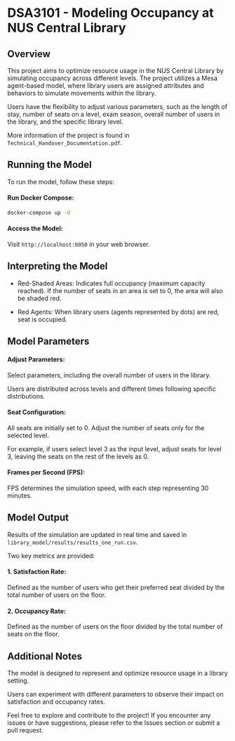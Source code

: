 # DSA3101 - Modeling Occupancy at NUS Central Library

## Overview

This project aims to optimize resource usage in the NUS Central Library by simulating occupancy across different levels. The project utilizes a Mesa agent-based model, where library users are assigned attributes and behaviors to simulate movements within the library. 

Users have the flexibility to adjust various parameters, such as the length of stay, number of seats on a level, exam season, overall number of users in the library, and the specific library level.

More information of the project is found in `Technical_Handover_Documentation.pdf`.

## Running the Model

To run the model, follow these steps:

#### Run Docker Compose:

```bash
docker-compose up -d
```

#### Access the Model:

Visit `http://localhost:8050` in your web browser.

## Interpreting the Model 
- Red-Shaded Areas: Indicates full occupancy (maximum capacity reached). If the number of seats in an area is set to 0, the area will also be shaded red.
  
- Red Agents: When library users (agents represented by dots) are red, seat is occupied.

## Model Parameters

#### Adjust Parameters:
Select parameters, including the overall number of users in the library.

Users are distributed across levels and different times following specific distributions.

#### Seat Configuration:
All seats are initially set to 0. Adjust the number of seats only for the selected level.

For example, if users select level 3 as the input level, adjust seats for level 3, leaving the seats on the rest of the levels as 0.

#### Frames per Second (FPS):
FPS determines the simulation speed, with each step representing 30 minutes.

## Model Output

Results of the simulation are updated in real time and saved in `library_model/results/results_one_run.csv`.

Two key metrics are provided:

#### 1. Satisfaction Rate:
Defined as the number of users who get their preferred seat divided by the total number of users on the floor.

#### 2. Occupancy Rate:
Defined as the number of users on the floor divided by the total number of seats on the floor.

## Additional Notes

The model is designed to represent and optimize resource usage in a library setting.

Users can experiment with different parameters to observe their impact on satisfaction and occupancy rates.

Feel free to explore and contribute to the project! If you encounter any issues or have suggestions, please refer to the Issues section or submit a pull request.




